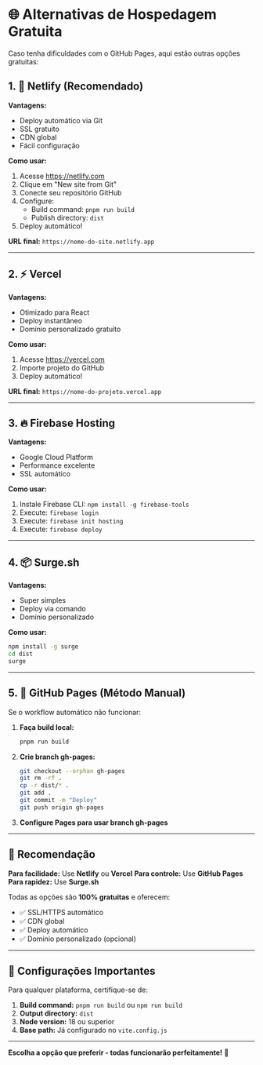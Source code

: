 # 🌐 Alternativas de Hospedagem Gratuita

Caso tenha dificuldades com o GitHub Pages, aqui estão outras opções gratuitas:

## 1. 🚀 Netlify (Recomendado)

**Vantagens:**
- Deploy automático via Git
- SSL gratuito
- CDN global
- Fácil configuração

**Como usar:**
1. Acesse https://netlify.com
2. Clique em "New site from Git"
3. Conecte seu repositório GitHub
4. Configure:
   - Build command: `pnpm run build`
   - Publish directory: `dist`
5. Deploy automático!

**URL final:** `https://nome-do-site.netlify.app`

---

## 2. ⚡ Vercel

**Vantagens:**
- Otimizado para React
- Deploy instantâneo
- Domínio personalizado gratuito

**Como usar:**
1. Acesse https://vercel.com
2. Importe projeto do GitHub
3. Deploy automático!

**URL final:** `https://nome-do-projeto.vercel.app`

---

## 3. 🔥 Firebase Hosting

**Vantagens:**
- Google Cloud Platform
- Performance excelente
- SSL automático

**Como usar:**
1. Instale Firebase CLI: `npm install -g firebase-tools`
2. Execute: `firebase login`
3. Execute: `firebase init hosting`
4. Execute: `firebase deploy`

---

## 4. 📦 Surge.sh

**Vantagens:**
- Super simples
- Deploy via comando
- Domínio personalizado

**Como usar:**
```bash
npm install -g surge
cd dist
surge
```

---

## 5. 🌊 GitHub Pages (Método Manual)

Se o workflow automático não funcionar:

1. **Faça build local:**
   ```bash
   pnpm run build
   ```

2. **Crie branch gh-pages:**
   ```bash
   git checkout --orphan gh-pages
   git rm -rf .
   cp -r dist/* .
   git add .
   git commit -m "Deploy"
   git push origin gh-pages
   ```

3. **Configure Pages para usar branch gh-pages**

---

## 🎯 Recomendação

**Para facilidade:** Use **Netlify** ou **Vercel**
**Para controle:** Use **GitHub Pages**
**Para rapidez:** Use **Surge.sh**

Todas as opções são **100% gratuitas** e oferecem:
- ✅ SSL/HTTPS automático
- ✅ CDN global
- ✅ Deploy automático
- ✅ Domínio personalizado (opcional)

---

## 🔧 Configurações Importantes

Para qualquer plataforma, certifique-se de:

1. **Build command:** `pnpm run build` ou `npm run build`
2. **Output directory:** `dist`
3. **Node version:** 18 ou superior
4. **Base path:** Já configurado no `vite.config.js`

---

**Escolha a opção que preferir - todas funcionarão perfeitamente!** 🎉

